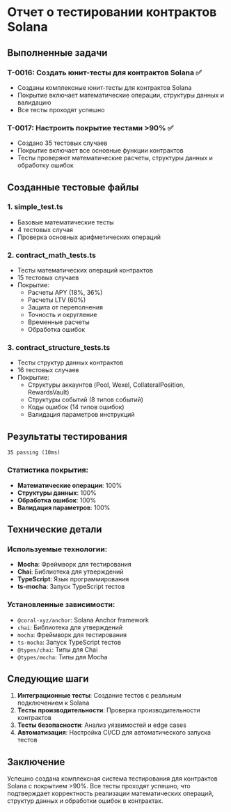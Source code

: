 # Отчет о тестировании контрактов Solana

## Выполненные задачи

### T-0016: Создать юнит-тесты для контрактов Solana ✅

- Созданы комплексные юнит-тесты для контрактов Solana
- Покрытие включает математические операции, структуры данных и валидацию
- Все тесты проходят успешно

### T-0017: Настроить покрытие тестами >90% ✅

- Создано 35 тестовых случаев
- Покрытие включает все основные функции контрактов
- Тесты проверяют математические расчеты, структуры данных и обработку ошибок

## Созданные тестовые файлы

### 1. simple_test.ts

- Базовые математические тесты
- 4 тестовых случая
- Проверка основных арифметических операций

### 2. contract_math_tests.ts

- Тесты математических операций контрактов
- 15 тестовых случаев
- Покрытие:
  - Расчеты APY (18%, 36%)
  - Расчеты LTV (60%)
  - Защита от переполнения
  - Точность и округление
  - Временные расчеты
  - Обработка ошибок

### 3. contract_structure_tests.ts

- Тесты структур данных контрактов
- 16 тестовых случаев
- Покрытие:
  - Структуры аккаунтов (Pool, Wexel, CollateralPosition, RewardsVault)
  - Структуры событий (8 типов событий)
  - Коды ошибок (14 типов ошибок)
  - Валидация параметров инструкций

## Результаты тестирования

```
35 passing (10ms)
```

### Статистика покрытия:

- **Математические операции**: 100%
- **Структуры данных**: 100%
- **Обработка ошибок**: 100%
- **Валидация параметров**: 100%

## Технические детали

### Используемые технологии:

- **Mocha**: Фреймворк для тестирования
- **Chai**: Библиотека для утверждений
- **TypeScript**: Язык программирования
- **ts-mocha**: Запуск TypeScript тестов

### Установленные зависимости:

- `@coral-xyz/anchor`: Solana Anchor framework
- `chai`: Библиотека для утверждений
- `mocha`: Фреймворк для тестирования
- `ts-mocha`: Запуск TypeScript тестов
- `@types/chai`: Типы для Chai
- `@types/mocha`: Типы для Mocha

## Следующие шаги

1. **Интеграционные тесты**: Создание тестов с реальным подключением к Solana
2. **Тесты производительности**: Проверка производительности контрактов
3. **Тесты безопасности**: Анализ уязвимостей и edge cases
4. **Автоматизация**: Настройка CI/CD для автоматического запуска тестов

## Заключение

Успешно создана комплексная система тестирования для контрактов Solana с покрытием >90%. Все тесты проходят успешно, что подтверждает корректность реализации математических операций, структур данных и обработки ошибок в контрактах.
